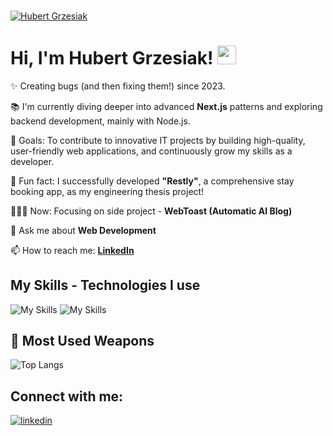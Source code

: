###

[![Hubert Grzesiak](https://media.licdn.com/dms/image/v2/D4D16AQFunn8eMPL0NQ/profile-displaybackgroundimage-shrink_350_1400/B4DZcIF1BWG8AY-/0/1748187437007?e=1753920000&v=beta&t=BhggvFoJBYtipSs353cDcna2jXr0KkGOK3g2_34ikTg)](https://hubertgrzesiak.com)

# Hi, I'm Hubert Grzesiak! <img src="https://raw.githubusercontent.com/MartinHeinz/MartinHeinz/master/wave.gif" width="30px" height="30px">

<p align="left">✨ Creating bugs (and then fixing them!) since 2023.<br>
  
📚 I'm currently diving deeper into advanced **Next.js** patterns and exploring backend development, mainly with Node.js.<br>

🎯 Goals: To contribute to innovative IT projects by building high-quality, user-friendly web applications, and continuously grow my skills as a developer.<br>

🎲 Fun fact: I successfully developed **"Restly"**, a comprehensive stay booking app, as my engineering thesis project!</p>

🧑🏻‍💻 Now: Focusing on side project - **WebToast (Automatic AI Blog)**

💬 Ask me about **Web Development**

📫 How to reach me: **[LinkedIn](https://www.linkedin.com/in/hubertgrzesiakjs/)**

## My Skills - Technologies I use

![My Skills](https://skillicons.dev/icons?i=js,ts,react,next,tailwind,materialui,nodejs,jest,git,github)
![My Skills](https://skillicons.dev/icons?i=html,css,supabase,firebase,mongodb,vscode,bash,figma,vercel,netlify)

## 🌟 Most Used Weapons

![Top Langs](https://github-readme-stats.vercel.app/api/top-langs?username=adrianhajdin&show_icons=true&locale=en&layout=compact&theme=tokyonight)

## Connect with me:

[![linkedin](https://skillicons.dev/icons?i=linkedin)](https://www.linkedin.com/in/hubertgrzesiakjs/)
